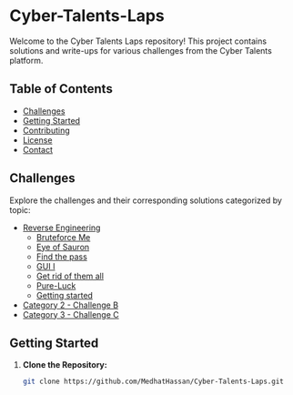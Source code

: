 # Cyber-Talents-Laps
Welcome to the Cyber Talents Laps repository! This project contains solutions and write-ups for various challenges from the Cyber Talents platform.

## Table of Contents
- [Challenges](#challenges)
- [Getting Started](#getting-started)
- [Contributing](#contributing)
- [License](#license)
- [Contact](#contact)

## Challenges
Explore the challenges and their corresponding solutions categorized by topic:

- [Reverse Engineering](ReverseEngineering)
  - [Bruteforce Me](ReverseEngineering/BruteforceMe)   
  - [Eye of Sauron](ReverseEngineering/EyeofSauron)   
  - [Find the pass](ReverseEngineering/Find%20the%20Pass)   
  - [GUI I](ReverseEngineering/GUI_I)   
  - [Get rid of them all](ReverseEngineering/Get-rid-of-them-all)   
  - [Pure-Luck](ReverseEngineering/Pure-Luck)   
  - [Getting started](ReverseEngineering/getting-started)   
- [Category 2 - Challenge B](Category2/ChallengeB/README.md)
- [Category 3 - Challenge C](Category3/ChallengeC/README.md)

## Getting Started

1. **Clone the Repository:**
   ```bash
   git clone https://github.com/MedhatHassan/Cyber-Talents-Laps.git
